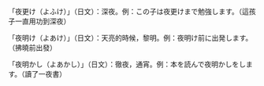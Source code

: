 「夜更け（よふけ）」（日文）：深夜。例：この子は夜更けまで勉強します。（這孩子一直用功到深夜）

「夜明け（よあけ）」（日文）：天亮的時候，黎明。例：夜明け前に出発します。（拂曉前出發）

「夜明かし（よあかし）」（日文）：徹夜，通宵。例：本を読んで夜明かしをします。（讀了一夜書）